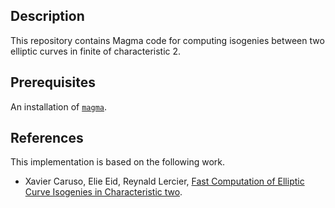 Description
--

This repository contains Magma code for computing isogenies between two elliptic curves in finite of characteristic 2.


Prerequisites
--

An installation of [`magma`](http://magma.maths.usyd.edu.au/magma/).


References
--

This implementation is based on the following work.

* Xavier Caruso, Elie Eid, Reynald Lercier, [Fast Computation of Elliptic Curve Isogenies in Characteristic two](https://arxiv.org/).
